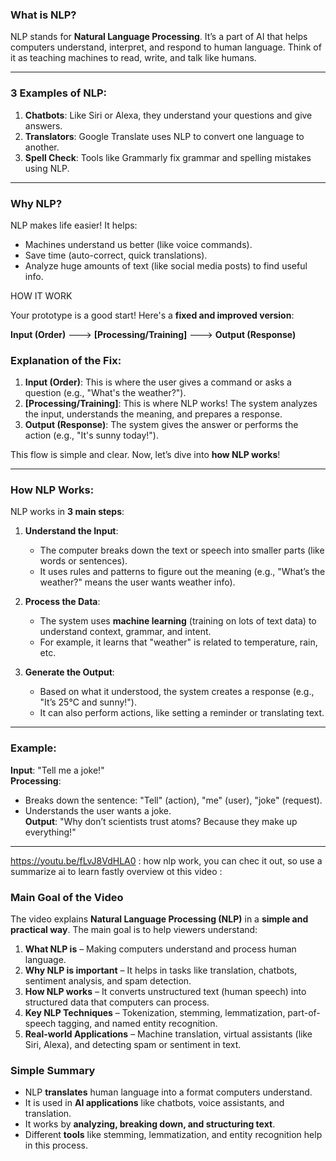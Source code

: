 ### What is NLP?  
NLP stands for **Natural Language Processing**. It’s a part of AI that helps computers understand, interpret, and respond to human language. Think of it as teaching machines to read, write, and talk like humans.

---

### 3 Examples of NLP:  
1. **Chatbots**: Like Siri or Alexa, they understand your questions and give answers.  
2. **Translators**: Google Translate uses NLP to convert one language to another.  
3. **Spell Check**: Tools like Grammarly fix grammar and spelling mistakes using NLP.

---

### Why NLP?  
NLP makes life easier! It helps:  
- Machines understand us better (like voice commands).  
- Save time (auto-correct, quick translations).  
- Analyze huge amounts of text (like social media posts) to find useful info.  

HOW IT WORK

Your prototype is a good start! Here's a **fixed and improved version**:

**Input (Order)** ---> **[Processing/Training]** ---> **Output (Response)**  

### Explanation of the Fix:
1. **Input (Order)**: This is where the user gives a command or asks a question (e.g., "What's the weather?").  
2. **[Processing/Training]**: This is where NLP works! The system analyzes the input, understands the meaning, and prepares a response.  
3. **Output (Response)**: The system gives the answer or performs the action (e.g., "It's sunny today!").  

This flow is simple and clear. Now, let’s dive into **how NLP works**!

---

### How NLP Works:  
NLP works in **3 main steps**:  

1. **Understand the Input**:  
   - The computer breaks down the text or speech into smaller parts (like words or sentences).  
   - It uses rules and patterns to figure out the meaning (e.g., "What’s the weather?" means the user wants weather info).  

2. **Process the Data**:  
   - The system uses **machine learning** (training on lots of text data) to understand context, grammar, and intent.  
   - For example, it learns that "weather" is related to temperature, rain, etc.  

3. **Generate the Output**:  
   - Based on what it understood, the system creates a response (e.g., "It’s 25°C and sunny!").  
   - It can also perform actions, like setting a reminder or translating text.  

---

### Example:  
**Input**: "Tell me a joke!"  
**Processing**:  
- Breaks down the sentence: "Tell" (action), "me" (user), "joke" (request).  
- Understands the user wants a joke.  
**Output**: "Why don’t scientists trust atoms? Because they make up everything!"  

---
https://youtu.be/fLvJ8VdHLA0 : how nlp work, you can chec it out, so use a summarize ai to learn fastly
overview ot this video :
### **Main Goal of the Video**  
The video explains **Natural Language Processing (NLP)** in a **simple and practical way**. The main goal is to help viewers understand:  

1. **What NLP is** – Making computers understand and process human language.  
2. **Why NLP is important** – It helps in tasks like translation, chatbots, sentiment analysis, and spam detection.  
3. **How NLP works** – It converts unstructured text (human speech) into structured data that computers can process.  
4. **Key NLP Techniques** – Tokenization, stemming, lemmatization, part-of-speech tagging, and named entity recognition.  
5. **Real-world Applications** – Machine translation, virtual assistants (like Siri, Alexa), and detecting spam or sentiment in text.  

### **Simple Summary**  
- NLP **translates** human language into a format computers understand.  
- It is used in **AI applications** like chatbots, voice assistants, and translation.  
- It works by **analyzing, breaking down, and structuring text**.  
- Different **tools** like stemming, lemmatization, and entity recognition help in this process.  


